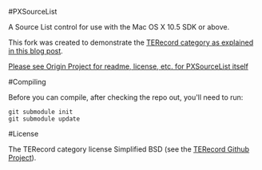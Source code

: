 #PXSourceList

A Source List control for use with the Mac OS X 10.5 SDK or above.

This fork was created to demonstrate the [TERecord category as explained in this blog post][2].

[Please see Origin Project for readme, license, etc. for PXSourceList itself][1]

#Compiling

Before you can compile, after checking the repo out, you'll need to run:

	git submodule init
	git submodule update

#License

The TERecord category license Simplified BSD (see the [TERecord Github Project](https://github.com/taoeffect/TERecord)).

  [1]: https://github.com/Perspx/PXSourceList
  [2]: http://www.taoeffect.com/blog/2011/05/better-objective-c-through-clojure-philosophy/
 
